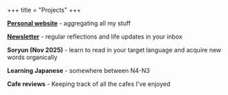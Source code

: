 +++
title = "Projects"
+++

[**Personal website**](http://timhuang.co/) - aggregating all my stuff

[**Newsletter**](https://timhuang.beehiiv.com/) - regular reflections and life updates in your inbox

**Soryun (Nov 2025)** - learn to read in your target language and acquire new words organically

**Learning Japanese** - somewhere between N4-N3 

**Cafe reviews** - Keeping track of all the cafes I've enjoyed
